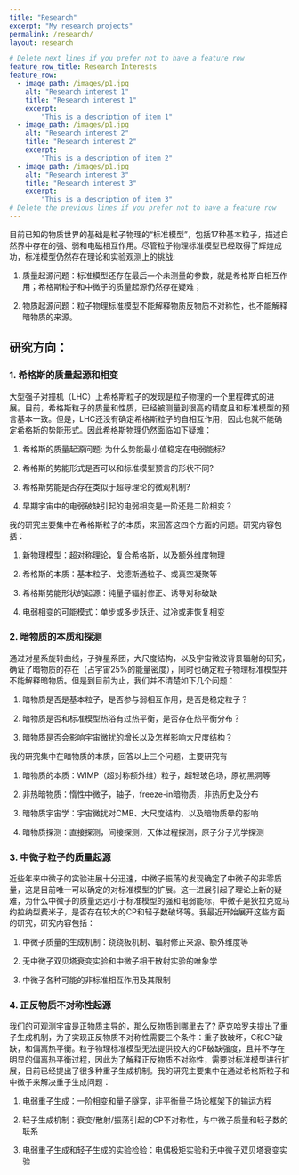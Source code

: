 ```yaml
---
title: "Research"
excerpt: "My research projects"
permalink: /research/
layout: research

# Delete next lines if you prefer not to have a feature row
feature_row_title: Research Interests
feature_row:
  - image_path: /images/p1.jpg
    alt: "Research interest 1"
    title: "Research interest 1"
    excerpt:
        "This is a description of item 1"
  - image_path: /images/p1.jpg
    alt: "Research interest 2"
    title: "Research interest 2"
    excerpt:
        "This is a description of item 2"
  - image_path: /images/p1.jpg
    alt: "Research interest 3"
    title: "Research interest 3"
    excerpt:
        "This is a description of item 3"
# Delete the previous lines if you prefer not to have a feature row
---
```


目前已知的物质世界的基础是粒子物理的“标准模型”，包括17种基本粒子，描述自然界中存在的强、弱和电磁相互作用。尽管粒子物理标准模型已经取得了辉煌成功，标准模型仍然存在理论和实验观测上的挑战:

1. 质量起源问题：标准模型还存在最后一个未测量的参数，就是希格斯自相互作用；希格斯粒子和中微子的质量起源仍然存在疑难；

2. 物质起源问题：粒子物理标准模型不能解释物质反物质不对称性，也不能解释暗物质的来源。

## 研究方向：

### 1. 希格斯的质量起源和相变

大型强子对撞机（LHC）上希格斯粒子的发现是粒子物理的一个里程碑式的进展。目前，希格斯粒子的质量和性质，已经被测量到很高的精度且和标准模型的预言基本一致。但是，LHC还没有确定希格斯粒子的自相互作用，因此也就不能确定希格斯的势能形式。因此希格斯物理仍然面临如下疑难：

1. 希格斯的质量起源问题: 为什么势能最小值稳定在电弱能标? 

2. 希格斯的势能形式是否可以和标准模型预言的形状不同?

3. 希格斯势能是否存在类似于超导理论的微观机制?

4. 早期宇宙中的电弱破缺引起的电弱相变是一阶还是二阶相变？

我的研究主要集中在希格斯粒子的本质，来回答这四个方面的问题。研究内容包括：

1. 新物理模型：超对称理论，复合希格斯，以及额外维度物理

2. 希格斯的本质：基本粒子、戈德斯通粒子、或真空凝聚等

3. 希格斯势能形状的起源：纯量子辐射修正、诱导对称破缺

4. 电弱相变的可能模式：单步或多步跃迁、过冷或非恢复相变

### 2. 暗物质的本质和探测 

通过对星系旋转曲线，子弹星系团，大尺度结构，以及宇宙微波背景辐射的研究，确证了暗物质的存在（占宇宙25%的能量密度），同时也确定粒子物理标准模型并不能解释暗物质。但是到目前为止，我们并不清楚如下几个问题：

1. 暗物质是否是基本粒子，是否参与弱相互作用，是否是稳定粒子？

2. 暗物质是否和标准模型热浴有过热平衡，是否存在热平衡分布？

3. 暗物质是否会影响宇宙微扰的增长以及怎样影响大尺度结构？

我的研究集中在暗物质的本质，回答以上三个问题，主要研究有

1. 暗物质的本质：WIMP（超对称额外维）粒子，超轻玻色场，原初黑洞等

2. 非热暗物质：惰性中微子，轴子，freeze-in暗物质，非热历史及分布

3. 暗物质宇宙学：宇宙微扰对CMB、大尺度结构、以及暗物质晕的影响

4. 暗物质探测：直接探测，间接探测，天体过程探测，原子分子光学探测

### 3. 中微子粒子的质量起源

近些年来中微子的实验进展十分迅速，中微子振荡的发现确定了中微子的非零质量，这是目前唯一可以确定的对标准模型的扩展。这一进展引起了理论上新的疑难，为什么中微子的质量远远小于标准模型的强和电弱能标，中微子是狄拉克或马约拉纳型费米子，是否存在较大的CP和轻子数破坏等。我最近开始展开这些方面的研究，研究内容包括：

1. 中微子质量的生成机制：跷跷板机制、辐射修正来源、额外维度等

2. 无中微子双贝塔衰变实验和中微子相干散射实验的唯象学

3. 中微子各种可能的非标准相互作用及其限制

### 4. 正反物质不对称性起源

我们的可观测宇宙是正物质主导的，那么反物质到哪里去了? 萨克哈罗夫提出了重子生成机制，为了实现正反物质不对称性需要三个条件：重子数破坏，C和CP破缺，和偏离热平衡。粒子物理标准模型无法提供较大的CP破缺强度，且并不存在明显的偏离热平衡过程，因此为了解释正反物质不对称性，需要对标准模型进行扩展，目前已经提出了很多种重子生成机制。我的研究主要集中在通过希格斯粒子和中微子来解决重子生成问题：

1. 电弱重子生成：一阶相变和量子隧穿，非平衡量子场论框架下的输运方程

2. 轻子生成机制：衰变/散射/振荡引起的CP不对称性，与中微子质量和轻子数的联系

3. 电弱重子生成和轻子生成的实验检验：电偶极矩实验和无中微子双贝塔衰变实验


<!-- Delete next line if you prefer not to have a feature row. -->
<!--{% if page.feature_row %}-->
<!--  {% include feature_row %} -->
<!-- {% endif %} -->
<!-- Delete previous lines if you prefer not to have a feature row. -->
